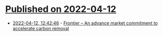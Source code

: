 # [Published on 2022-04-12](index.md)

* [2022-04-12, 12:42:46](https://news.ycombinator.com/item?id=31001858) - [Frontier – An advance market commitment to accelerate carbon removal](https://frontierclimate.com/)

